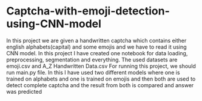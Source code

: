 # Captcha-with-emoji-detection-using-CNN-model
In this project we are given a handwritten captcha which contains either english alphabets(capital) and some emojis and we have to read it using CNN model.
In this project I have created one notebook for data loading, preprocessing, segmentation and everything.
The used datasets are emoji.csv and A_Z Handwritten Data.csv
For running this project, we should run main.py file.
In this I have used two different models where one is trained on alphabets and one is trained on emojis and then both are used to detect complete captcha and the result from both is compared and answer was predicted
